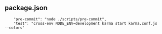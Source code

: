 ## package.json
```
    "pre-commit": "node ./scripts/pre-commit",
    "test": "cross-env NODE_ENV=development karma start karma.conf.js --colors"
```